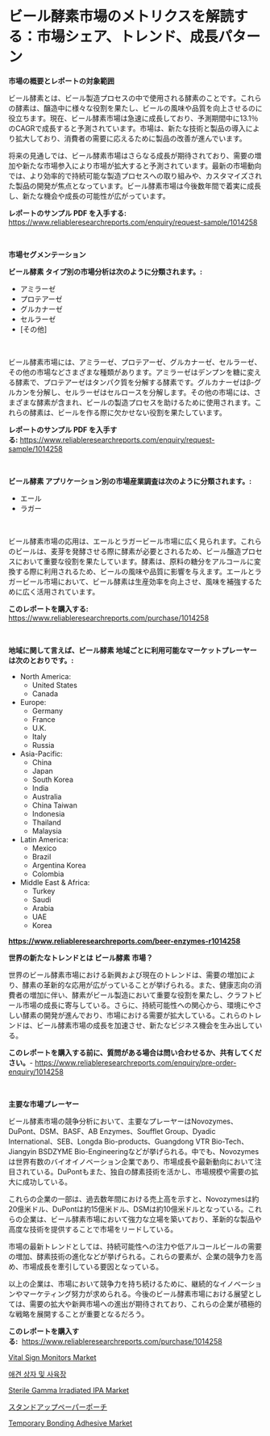 <p><h1>ビール酵素市場のメトリクスを解読する：市場シェア、トレンド、成長パターン</h1></p><p><strong>市場の概要とレポートの対象範囲</strong></p>
<p><p>ビール酵素とは、ビール製造プロセスの中で使用される酵素のことです。これらの酵素は、醸造中に様々な役割を果たし、ビールの風味や品質を向上させるのに役立ちます。現在、ビール酵素市場は急速に成長しており、予測期間中に13.1％のCAGRで成長すると予測されています。市場は、新たな技術と製品の導入により拡大しており、消費者の需要に応えるために製品の改善が進んでいます。</p><p>将来の見通しでは、ビール酵素市場はさらなる成長が期待されており、需要の増加や新たな市場参入により市場が拡大すると予測されています。最新の市場動向では、より効率的で持続可能な製造プロセスへの取り組みや、カスタマイズされた製品の開発が焦点となっています。ビール酵素市場は今後数年間で着実に成長し、新たな機会や成長の可能性が広がっています。</p></p>
<p><strong>レポートのサンプル PDF を入手する:</strong> <a href="https://www.reliableresearchreports.com/enquiry/request-sample/1014258">https://www.reliableresearchreports.com/enquiry/request-sample/1014258</a></p>
<p>&nbsp;</p>
<p><strong>市場セグメンテーション</strong></p>
<p><strong>ビール酵素 タイプ別の市場分析は次のように分類されます。:</strong></p>
<p><ul><li>アミラーゼ</li><li>プロテアーゼ</li><li>グルカナーゼ</li><li>セルラーゼ</li><li>[その他]</li></ul></p>
<p>&nbsp;</p>
<p><p>ビール酵素市場には、アミラーゼ、プロテアーゼ、グルカナーゼ、セルラーゼ、その他の市場などさまざまな種類があります。アミラーゼはデンプンを糖に変える酵素で、プロテアーゼはタンパク質を分解する酵素です。グルカナーゼはβ-グルカンを分解し、セルラーゼはセルロースを分解します。その他の市場には、さまざまな酵素が含まれ、ビールの製造プロセスを助けるために使用されます。これらの酵素は、ビールを作る際に欠かせない役割を果たしています。</p></p>
<p><strong>レポートのサンプル PDF を入手する:</strong>&nbsp;<a href="https://www.reliableresearchreports.com/enquiry/request-sample/1014258">https://www.reliableresearchreports.com/enquiry/request-sample/1014258</a></p>
<p>&nbsp;</p>
<p><strong> ビール酵素 アプリケーション別の市場産業調査は次のように分類されます。:</strong></p>
<p><ul><li>エール</li><li>ラガー</li></ul></p>
<p>&nbsp;</p>
<p><p>ビール酵素市場の応用は、エールとラガービール市場に広く見られます。これらのビールは、麦芽を発酵させる際に酵素が必要とされるため、ビール醸造プロセスにおいて重要な役割を果たしています。酵素は、原料の糖分をアルコールに変換する際に利用されるため、ビールの風味や品質に影響を与えます。エールとラガービール市場において、ビール酵素は生産効率を向上させ、風味を補強するために広く活用されています。</p></p>
<p><strong>このレポートを購入する:</strong>&nbsp; <a href="https://www.reliableresearchreports.com/purchase/1014258">https://www.reliableresearchreports.com/purchase/1014258</a></p>
<p>&nbsp;</p>
<p><strong>地域に関して言えば、ビール酵素 地域ごとに利用可能なマーケットプレーヤーは次のとおりです。:</strong></p>
<p><ul>
    <li>
        North America:
        <ul>
            <li>United States</li>
            <li>Canada</li>
        </ul>
    </li>
    <li>
        Europe:
        <ul>
            <li>Germany</li>
            <li>France</li>
            <li>U.K.</li>
            <li>Italy</li>
            <li>Russia</li>
        </ul>
    </li>
    <li>
        Asia-Pacific:
        <ul>
            <li>China</li>
            <li>Japan</li>
            <li>South Korea</li>
            <li>India</li>
            <li>Australia</li>
            <li>China Taiwan</li>
            <li>Indonesia</li>
            <li>Thailand</li>
            <li>Malaysia</li>
        </ul>
    </li>
    <li>
        Latin America:
        <ul>
            <li>Mexico</li>
            <li>Brazil</li>
            <li>Argentina Korea</li>
            <li>Colombia</li>
        </ul>
    </li>
    <li>
        Middle East & Africa:
        <ul>
            <li>Turkey</li>
            <li>Saudi</li>
            <li>Arabia</li>
            <li>UAE</li>
            <li>Korea</li>
        </ul>
    </li>
    </ul></p>
<p><strong><a href="https://www.reliableresearchreports.com/beer-enzymes-r1014258">https://www.reliableresearchreports.com/beer-enzymes-r1014258</a></strong>&nbsp;</p>
<p><strong>世界の新たなトレンドとは ビール酵素 市場？</strong></p>
<p><p>世界のビール酵素市場における新興および現在のトレンドは、需要の増加により、酵素の革新的な応用が広がっていることが挙げられる。また、健康志向の消費者の増加に伴い、酵素がビール製造において重要な役割を果たし、クラフトビール市場の成長に寄与している。さらに、持続可能性への関心から、環境にやさしい酵素の開発が進んでおり、市場における需要が拡大している。これらのトレンドは、ビール酵素市場の成長を加速させ、新たなビジネス機会を生み出している。</p></p>
<p><strong>このレポートを購入する前に、質問がある場合は問い合わせるか、共有してください。</strong>- <a href="https://www.reliableresearchreports.com/enquiry/pre-order-enquiry/1014258">https://www.reliableresearchreports.com/enquiry/pre-order-enquiry/1014258</a></p>
<p>&nbsp;</p>
<p><strong>主要な市場プレーヤー</strong></p>
<p><p>ビール酵素市場の競争分析において、主要なプレーヤーはNovozymes、DuPont、DSM、BASF、AB Enzymes、Soufflet Group、Dyadic International、SEB、Longda Bio-products、Guangdong VTR Bio-Tech、Jiangyin BSDZYME Bio-Engineeringなどが挙げられる。中でも、Novozymesは世界有数のバイオイノベーション企業であり、市場成長や最新動向において注目されている。DuPontもまた、独自の酵素技術を活かし、市場規模や需要の拡大に成功している。</p><p>これらの企業の一部は、過去数年間における売上高を示すと、Novozymesは約20億米ドル、DuPontは約15億米ドル、DSMは約10億米ドルとなっている。これらの企業は、ビール酵素市場において強力な立場を築いており、革新的な製品や高度な技術を提供することで市場をリードしている。</p><p>市場の最新トレンドとしては、持続可能性への注力や低アルコールビールの需要の増加、酵素技術の進化などが挙げられる。これらの要素が、企業の競争力を高め、市場成長を牽引している要因となっている。</p><p>以上の企業は、市場において競争力を持ち続けるために、継続的なイノベーションやマーケティング努力が求められる。今後のビール酵素市場における展望としては、需要の拡大や新興市場への進出が期待されており、これらの企業が積極的な戦略を展開することが重要となるだろう。</p></p>
<p><strong>このレポートを購入する:</strong>&nbsp;&nbsp;<a href="https://www.reliableresearchreports.com/purchase/1014258">https://www.reliableresearchreports.com/purchase/1014258</a></p>
<p><p><a href="https://github.com/kufem1/Market-Research-Report-List-2/blob/main/vital-sign-monitors-market.md">Vital Sign Monitors Market</a></p><p><a href="https://github.com/JackieFauhey9089475/Market-Research-Report-List-1/blob/main/887007521547.md">애견 상자 및 사육장</a></p><p><a href="https://github.com/kosella/Market-Research-Report-List-2/blob/main/sterile-gamma-irradiated-ipa-market.md">Sterile Gamma Irradiated IPA Market</a></p><p><a href="https://medium.com/@carlieshields/%E3%82%B9%E3%82%BF%E3%83%B3%E3%83%89%E3%82%A2%E3%83%83%E3%83%97%E3%83%9A%E3%83%BC%E3%83%91%E3%83%BC%E3%83%9D%E3%83%BC%E3%83%81%E5%B8%82%E5%A0%B4%E3%81%AF-%E5%B8%82%E5%A0%B4%E3%82%B7%E3%82%A7%E3%82%A2-%E5%B8%82%E5%A0%B4%E5%8B%95%E5%90%91-%E5%B8%82%E5%A0%B4%E6%88%90%E9%95%B7%E3%81%AB%E9%96%A2%E3%81%99%E3%82%8B%E6%83%85%E5%A0%B1%E3%82%92%E6%8F%90%E4%BE%9B%E3%81%97%E3%81%A6%E3%81%84%E3%81%BE%E3%81%99-2ec0ab4cdd02">スタンドアップペーパーポーチ</a></p><p><a href="https://gentle-editor-9db.notion.site/Temporary-Bonding-Adhesive-Market-Trends-and-Market-Analysis-forecasted-for-period-2024-2031-68a2a195ceb548ecb9c38b4df8a0d21b">Temporary Bonding Adhesive Market</a></p></p>